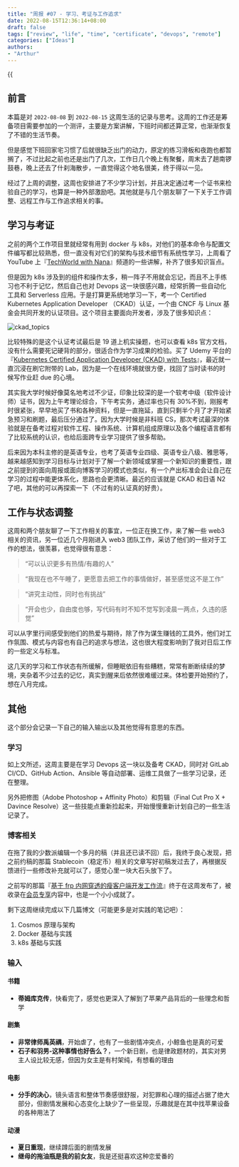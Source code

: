 ```yaml
---
title: "周报 #07 - 学习、考证与工作追求"
date: 2022-08-15T12:36:14+08:00
draft: false
tags: ["review", "life", "time", "certificate", "devops", "remote"]
categories: ["Ideas"]
authors:
- "Arthur"
---
```


{{<audio src="audios/here_after_us.mp3" caption="《后来的我们 - 五月天》" >}}

## 前言

本篇是对 `2022-08-08` 到 `2022-08-15` 这周生活的记录与思考。这周的工作还是筹备项目需要参加的一个测评，主要是方案讲解，下班时间都还算正常，也渐渐恢复了不错的生活节奏。

但是感觉下班回家宅习惯了后就很缺乏出门的动力，原定的练习滑板和夜跑也都暂搁了，不过比起之前也还是出门了几次，工作日几个晚上有聚餐，周末去了趟南锣鼓巷，晚上还去了什刹海散步，一直觉得这个地名很美，终于得以一见。

经过了上周的调整，这周也安排进了不少学习计划，并且决定通过考一个证书来检验自己的学习，也算是一种外部激励吧。其他就是与几个朋友聊了一下关于工作调整、远程工作与工作追求相关的事。

## 学习与考证

之前的两个工作项目里就经常有用到 docker 与 k8s，对他们的基本命令与配置文件编写都比较熟悉，但一直没有对它们的架构与技术细节有系统性学习，上周看了 YouTube 上『[TechWorld with Nana](https://www.techworld-with-nana.com)』频道的一些讲解，补齐了很多知识盲点。

但是因为 k8s 涉及到的组件和操作太多，稍一阵子不用就会忘记，而且不上手练习也不利于记忆，然后自己也对 Devops 这一块很感兴趣，经常折腾一些自动化工具和 Serverless 应用。于是打算更系统地学习一下，考一个 Certified Kubernetes Application Developer （CKAD）认证，一个由 CNCF 与 Linux 基金会共同开发的认证项目。这个项目主要面向开发者，涉及了很多知识点：

![ckad_topics](https://pseudoyu.oss-cn-hangzhou.aliyuncs.com/images/ckad_topics.png)

比较特殊的是这个认证考试最后是 19 道上机实操题，也可以查看 k8s 官方文档，没有什么需要死记硬背的部分，很适合作为学习成果的检验。买了 Udemy 平台的『[Kubernetes Certified Application Developer (CKAD) with Tests](https://www.udemy.com/course/certified-kubernetes-application-developer/)』，最近就一直沉浸在刷它附带的 Lab，因为是一个在线环境就很方便，找回了当时读书的时候写作业赶 due 的心境。

其实我大学时候好像莫名地考过不少证，印象比较深的是一个软考中级（软件设计师）证书，因为上午考理论综合，下午考实务，通过率也只有 30%不到，刚报考时很紧张，早早地买了书和各种资料，但是一直拖延，直到只剩半个月了才开始紧急预习和刷题，最后压分通过了。因为大学时候是非科班 CS，那次考试最深的体验就是在备考过程对软件工程、操作系统、计算机组成原理以及各个编程语言都有了比较系统的认识，也给后面跨专业学习提供了很多帮助。

后来因为本科主修的是英语专业，也考了英语专业四级、英语专业八级、雅思等，越来越感知到学习目标与计划对于了解一个新领域或掌握一个新知识的重要性，跟之前提到的面向周报或面向博客学习的模式也类似，有一个产出标准会会让自己在学习的过程中能更体系化，思路也会更清晰。最近的应该就是 CKAD 和日语 N2 了吧，其他的可以再探索一下（不过有的认证真的好贵）。

## 工作与状态调整

这周和两个朋友聊了一下工作相关的事宜，一位正在换工作，来了解一些 web3 相关的资讯，另一位近几个月刚进入 web3 团队工作，采访了他们的一些对于工作的想法，很羡慕，也觉得很有意思：

> “可以认识更多有热情/有趣的人”

> “我现在也不午睡了，更愿意去把工作的事情做好，甚至感觉这不是工作”

> “讲究主动性，同时也有挑战”

> “开会也少，自由度也够，写代码有时不知不觉写到凌晨一两点，久违的感觉”

可以从字里行间感受到他们的热爱与期待，除了作为谋生赚钱的工具外，他们对工作氛围、模式与内容也有自己的追求与想法，这也很大程度影响到了我对日后工作的一些定义与标准。

这几天的学习和工作状态有所缓解，但睡眠依旧有些糟糕，常常有断断续续的梦境，夹杂着不少过去的记忆，真实到醒来后依然很难缓过来。体检要开始预约了，想在八月完成。

## 其他

这个部分会记录一下自己的输入输出以及其他觉得有意思的东西。

### 学习

如上文所述，这周主要是在学习 Devops 这一块以及备考 CKAD，同时对 GitLab CI/CD、GitHub Action、Ansible 等自动部署、运维工具做了一些学习记录，还在整理。

另外把修图（Adobe Photoshop + Affinity Photo）和剪辑（Final Cut Pro X + Davince Resolve）这一些技能点重新捡起来，开始慢慢重新计划自己的一些生活记录了。

### 博客相关

在拖了我的少数派编辑一个多月的稿（并且还已读不回）后，我终于良心发现，把之前约稿的那篇 Stablecoin（稳定币）相关的文章写好初稿发过去了，再根据反馈进行一些修改补充就可以了，感觉心里一块大石头放下了。

之前写的那篇『[基于 frp 内网穿透的瘦客户端开发工作流](https://www.pseudoyu.com/en/2022/07/05/access_your_local_devices_using_reverse_proxy_tool_frp/)』终于在这周发布了，被收录在[会员专享](https://sspai.com/prime/story/thin-client-solution-with-frp)内容中，也是一个小小成就了。

剩下这周继续完成以下几篇博文（可能更多是对实践的笔记吧）：

1. Cosmos 原理与架构
2. Docker 基础与实践
3. k8s 基础与实践

### 输入

#### 书籍

- **蒂姆库克传**，快看完了，感觉也更深入了解到了苹果产品背后的一些理念和哲学

#### 剧集

- **非常律师禹英禑**，开始虐了，也有了一些剧情冲突点，小鲸鱼也是真的可爱
- **石子和羽男-这种事情也好告么？**，一个新日剧，也是律政题材的，其实对男主人设比较无感，但因为女主是有村架纯，有想看的理由

#### 电影

- **分手的决心**，镜头语言和整体节奏感很舒服，对犯罪和心理的描述占据了绝大部分，但剧情发展和心态变化上缺少了一些呈现，乐趣就是在其中找苹果设备的各种用法了

#### 动漫

- **夏日重现**，继续蹲后面的剧情发展
- **继母的拖油瓶是我的前女友**，我是还挺喜欢这种恋爱番的